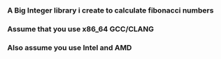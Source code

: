 ### A Big Integer library i create to calculate fibonacci numbers 
### Assume that you use x86_64 GCC/CLANG 
### Also assume you use Intel and AMD 
